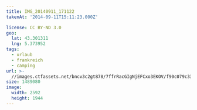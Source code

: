 ```yaml
---
title: IMG_20140911_171122
takenAt: '2014-09-11T15:11:23.000Z'

license: CC BY-ND 3.0
geo:
  lat: 43.301311
  lng: 5.373952
tags:
  - urlaub
  - frankreich
  - camping
url: >-
  //images.ctfassets.net/bncv3c2gt878/7ffrRacGIgNjEFCxo3EKOV/f90c079c330bf9341c76c839db464d57/img_20140911_171122_27696452264_o
size: 1489080
image:
  width: 2592
  height: 1944
---
```

